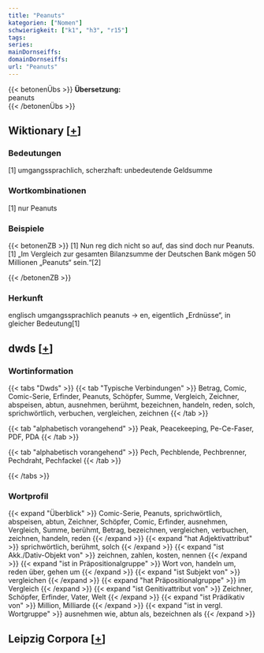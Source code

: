 ```yaml
---
title: "Peanuts"
kategorien: ["Nomen"]
schwierigkeit: ["k1", "h3", "r15"]
tags:
series:
mainDornseiffs:
domainDornseiffs:
url: "Peanuts"
---
```


{{< betonenÜbs >}}
**Übersetzung:**  
peanuts  
{{< /betonenÜbs >}}

## Wiktionary [[+](https://de.wiktionary.org/wiki/Peanuts)]

### Bedeutungen
[1] umgangssprachlich, scherzhaft: unbedeutende Geldsumme  

### Wortkombinationen
[1] nur Peanuts  

### Beispiele
{{< betonenZB >}}
[1] Nun reg dich nicht so auf, das sind doch nur Peanuts.  
[1] „Im Vergleich zur gesamten Bilanzsumme der Deutschen Bank mögen 50 Millionen „Peanuts“ sein.“[2]  

{{< /betonenZB >}}
### Herkunft
englisch umgangssprachlich peanuts → en, eigentlich „Erdnüsse“, in gleicher Bedeutung[1]  



## dwds [[+](https://www.dwds.de/wb/Peanuts)]

### Wortinformation
{{< tabs "Dwds" >}}
{{< tab "Typische Verbindungen" >}}
Betrag, Comic, Comic-Serie, Erfinder, Peanuts, Schöpfer, Summe, Vergleich, Zeichner, abspeisen, abtun, ausnehmen, berühmt, bezeichnen, handeln, reden, solch, sprichwörtlich, verbuchen, vergleichen, zeichnen
{{< /tab >}}

{{< tab "alphabetisch vorangehend" >}}
Peak, Peacekeeping, Pe-Ce-Faser, PDF, PDA
{{< /tab >}}

{{< tab "alphabetisch vorangehend" >}}
Pech, Pechblende, Pechbrenner, Pechdraht, Pechfackel
{{< /tab >}}

{{< /tabs >}}

### Wortprofil
{{< expand "Überblick" >}} Comic-Serie, Peanuts, sprichwörtlich, abspeisen, abtun, Zeichner, Schöpfer, Comic, Erfinder, ausnehmen, Vergleich, Summe, berühmt, Betrag, bezeichnen, vergleichen, verbuchen, zeichnen, handeln, reden {{< /expand >}}
{{< expand "hat Adjektivattribut" >}} sprichwörtlich, berühmt, solch {{< /expand >}}
{{< expand "ist Akk./Dativ-Objekt von" >}} zeichnen, zahlen, kosten, nennen {{< /expand >}}
{{< expand "ist in Präpositionalgruppe" >}} Wort von, handeln um, reden über, gehen um {{< /expand >}}
{{< expand "ist Subjekt von" >}} vergleichen {{< /expand >}}
{{< expand "hat Präpositionalgruppe" >}} im Vergleich {{< /expand >}}
{{< expand "ist Genitivattribut von" >}} Zeichner, Schöpfer, Erfinder, Vater, Welt {{< /expand >}}
{{< expand "ist Prädikativ von" >}} Million, Milliarde {{< /expand >}}
{{< expand "ist in vergl. Wortgruppe" >}} ausnehmen wie, abtun als, bezeichnen als {{< /expand >}}

## Leipzig Corpora [[+](https://corpora.uni-leipzig.de/en/res?word=Peanuts&corpusId=deu_newscrawl-public_2018)]

